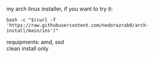 my arch linux installer, if you want to try it:
```shell
bash -c "$(curl -f 'https://raw.githubusercontent.com/nedorazrab0/arch-install/main/ins')"
```
requipments: amd, ssd \
clean install only
